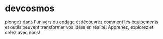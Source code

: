 # devcosmos
plongez dans l'univers du codage et découvrez comment les équipements et outils peuvent transformer vos idées en réalité. Apprenez, explorez et créez avec nous!
